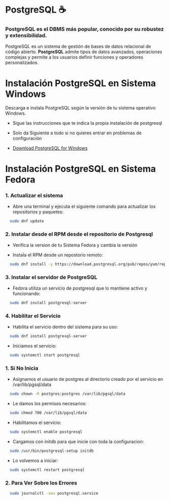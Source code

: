 # PostgreSQL ☕

### PostgreSQL es el DBMS más popular, conocido por su robustez y extensibilidad.

PostgreSQL es un sistema de gestión de bases de datos relacional de código abierto. **PostgreSQL** admite tipos de datos avanzados, operaciones complejas y permite a los usuarios definir funciones y operadores personalizados.

# Instalación PostgreSQL en Sistema Windows

Descarga e instala PostgreSQL según la versión de tu sistema operativo Windows.

- Sigue las instrucciones que te indica la propia instalación de postgresql

- Solo da Siguiente a todo si no quieres entrar en problemas de configuración

- [Download PostgreSQL for Windows](https://www.postgresql.org/download/windows/)

# Instalación PostgreSQL en Sistema Fedora

### 1. Actualizar el sistema

- Abre una terminal y ejecuta el siguiente comando para actualizar los repositorios y paquetes:

```bash
  sudo dnf update
```

### 2. Instalar desde el RPM desde el repositorio de Postgresql

- Verifica la version de tu Sistema Fedora y cambia la versión

- Instala el RPM desde un repostorio remoto:

```bash
  sudo dnf install -y https://download.postgresql.org/pub/repos/yum/reporpms/F-39-x86_64/pgdg-fedora-repo-latest.noarch.rpm
```

### 3. Instalar el servidor de PostgreSQL

- Fedora utiliza un servicio de postgresql que lo mantiene activo y funcionando:

```bash
  sudo dnf install postgresql-server
```

### 4. Habilitar el Servicio

- Habilita el servicio dentro del sistema para su uso:

```bash
  sudo dnf install postgresql-server
```

- Iniciamos el servicio:

```bash
  sudo systemctl start postgresql
```

### 1. Si No Inicia

- Asignamos el usuario de postgres al directorio creado por el servicio en /var/lib/pgsql/data

```bash
  sudo chown -R postgres:postgres /var/lib/pgsql/data
```

- Le damos los permisos necesarios:

```bash
  sudo chmod 700 /var/lib/pgsql/data
```

- Habilitamos el servicio:

```bash
  sudo systemctl enable postgresql
```

- Cargamos con initdb para que inicie con toda la configuracion:

```bash
  sudo /usr/bin/postgresql-setup initdb
```

- Lo volvemos a iniciar:

```bash
  sudo systemctl restart postgresql
```

### 2. Para Ver Sobre los Errores

```bash
  sudo journalctl -xeu postgresql.service
```